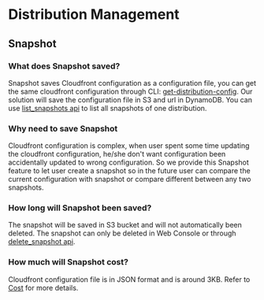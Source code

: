 # Distribution Management
## Snapshot 
### What does Snapshot saved?
Snapshot saves Cloudfront configuration as a configuration file, you can get the same cloudfront configuration through CLI: [get-distribution-config](https://docs.aws.amazon.com/cli/latest/reference/cloudfront/get-distribution-config.html). Our solution will save the configuration file in S3 and url in DynamoDB. You can use [list_snapshots api](api-reference-guide/snapshot/list_snapshots.md) to list all snapshots of one distribution. 

### Why need to save Snapshot
Cloudfront configuration is complex, when user spent some time updating the cloudfront configuration, he/she don't want configuration been accidentally updated to wrong configuration. So we provide this Snapshot feature to let user create a snapshot so in the future user can compare the current configuration with snapshot or compare different between any two snapshots. 

### How long will Snapshot been saved?
The snapshot will be saved in S3 bucket and will not automatically been deleted. The snapshot can only be deleted in Web Console or through [delete_snapshot api](api-reference-guide/snapshot/delete_snapshot.md).

### How much will Snapshot cost?
Cloudfront configuration file is in JSON format and is around 3KB. Refer to [Cost](cost.md) for more details.
